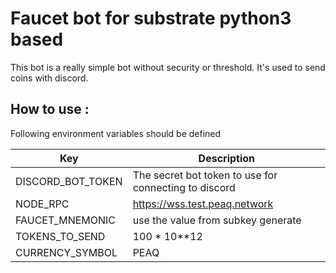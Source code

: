 # Faucet bot for substrate python3 based

This bot is a really simple bot without security or threshold. It's used to send coins with discord.

## How to use :

Following environment variables should be defined

|Key|Description|
|---|---|
|DISCORD_BOT_TOKEN|The secret bot token to use for connecting to discord|
|NODE_RPC|https://wss.test.peaq.network|
|FAUCET_MNEMONIC|use the value from subkey generate|
|TOKENS_TO_SEND|100 * 10**12|
|CURRENCY_SYMBOL|PEAQ|
